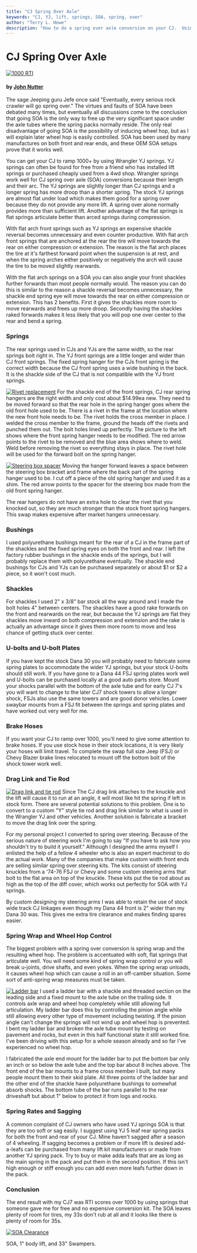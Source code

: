 ```yaml
---
title: "CJ Spring Over Axle"
keywords: "CJ, YJ, lift, springs, SOA, spring, over"
author: "Terry L. Howe"
description: "How to do a spring over axle conversion on your CJ.  Using YJ springs, your CJ will easily ramp over 1000."
---
```


# CJ Spring Over Axle

[![1000 RTI](/susp/yjsp5_.jpg)](/susp/yjsp5.jpg)

#### by [John Nutter](mailto:jnutter@pclink.com)

> 

The sage Jeeping guru Jefe once said "Eventually, every serious rock
crawler will go spring over." The virtues and faults of SOA have been
debated many times, but eventually all discussions come to the
conclusion that going SOA is the only way to free up the very
significant space under the axle tubes where the spring packs normally
reside. The only real disadvantage of going SOA is the possibility of
inducing wheel hop, but as I will explain later wheel hop is easily
controlled. SOA has been used by many manufactures on both front and
rear ends, and these OEM SOA setups prove that it works well.

You can get your CJ to ramp 1000+ by using Wrangler YJ springs.
YJ springs can often be found for free from a friend who has installed
lift springs or purchased cheaply used from a 4wd shop.
Wrangler springs work well for CJ spring over axle (SOA) conversions
because their length and their arc.  The YJ springs are slightly longer
than CJ springs and a longer spring has more droop than a shorter
spring.  The stock YJ springs are almost flat under load which
makes them good for a spring over because they do not provide
any more lift.  A spring over alone normally provides more than
sufficient lift.  Another advantage of the flat springs is flat
springs articulate better than arced springs during compression.

With flat arch front springs such as YJ springs an expensive shackle
reversal becomes unnecessary and even counter productive. With flat arch
front springs that are anchored at the rear the tire will move towards
the rear on either compression or extension. The reason is the flat arch
places the tire at it's farthest forward point when the suspension is at
rest, and when the spring arches either positively or negatively the
arch will cause the tire to be moved slightly rearwards.

With the flat arch springs on a SOA you can also angle your front
shackles further forwards than most people normally would. The reason
you can do this is similar to the reason a shackle reversal becomes
unnecessary, the shackle end spring eye will move towards the rear on
either compression or extension. This has 2 benefits. First it gives the
shackles more room to move rearwards and frees up more droop. Secondly
having the shackles raked forwards makes it less likely that you will
pop one over center to the rear and bend a spring.

### Springs

The rear springs used in CJs and YJs are the same width, so the rear
springs bolt right in.  The YJ front springs are a little longer and
wider than CJ front springs.  The fixed spring hanger for the CJs
front spring is the correct width because the CJ front spring uses
a wide bushing in the back.  It is the shackle side of the CJ that
is not compatible with the YJ front springs.

[![Rivet replacement](/susp/yjsp1_.jpg)](/susp/yjsp1.jpg)
For the shackle end of the front springs, CJ rear spring hangers are
the right width and only cost about $14.99ea new.  They need to be
moved forward so that the rear hole in the spring hanger goes where
the old front hole used to be.  There is a rivet in the frame at the
location where the new front hole needs to be. The rivet holds the
cross member in place.  I welded the cross member to the frame, ground
the heads off the rivets and punched them out. The bolt holes lined up
perfectly.
The picture to the left shows where the front spring hanger needs to
be modified.  The red arrow points to the rivet to be removed and the
blue area shows where to weld.  Weld before removing the rivet so
everything stays in place.  The rivet hole will be used for the
forward bolt on the spring hanger.

[![Steering box spacer](/susp/yjsp2_.jpg)](/susp/yjsp2.jpg)
Moving the hanger forward leaves a space between the steering box
bracket and frame where the back part of the spring hanger used to be.
I cut off a piece of the old spring hanger and used it as a shim.
The red arrow points to the spacer for the steering box made from
the old front spring hanger.

The rear hangers do not have an extra hole to clear the rivet
that you knocked out, so they are much stronger than the stock front
spring hangers.  This swap makes expensive after market hangers
unnecessary.

### Bushings

I used polyurethane bushings meant for the rear of a CJ in the frame
part of the shackles and the fixed spring eyes on both the front and
rear. I left the factory rubber bushings in the shackle ends of the
springs, but I will probably replace them with polyurethane eventually.
The shackle end bushings for CJs and YJs can be purchased separately
or about $1 or $2 a piece, so it won't cost much.

### Shackles

For shackles I used 2" x 3/8" bar stock all the way around and I made
the bolt holes 4" between centers. The shackles have a good rake
forwards on the front and rearwards on the rear, but because the YJ
springs are flat they shackles move inward on both compression and
extension and the rake is actually an advantage since it gives them more
room to move and less chance of getting stuck over center.

### U-bolts and U-bolt Plates

If you have kept the stock Dana 30 you will probably need to
fabricate some spring plates to
accommodate the wider YJ springs, but your stock U-bolts should still
work. If you have gone to a Dana 44 FSJ spring plates work well and
U-bolts can be purchased locally at a good auto parts store. Mount your
shocks parallel with the bottom of the axle tube and for  early CJ 7's
you will want to change to the later CJ7 shock towers to allow a longer
shock, FSJs also use the same towers and are good donor vehicles. Lower
swaybar mounts from a FSJ fit between the springs and spring plates and
have worked out very well for me.

### Brake Hoses

If you want your CJ to ramp over 1000, you'll need to give some
attention to brake hoses.  If you use stock hose in their stock
locations, it is very likely your hoses will limit travel.
To complete the swap full size Jeep (FSJ) or Chevy Blazer brake
lines relocated to mount off the bottom bolt of the shock tower
work well.

### Drag Link and Tie Rod

[![Drag link and tie rod](/susp/yjsp4_.jpg)](/susp/yjsp4.jpg)
Since The CJ drag link attaches to the knuckle and the lift will
cause it to run at an angle, it will most like hit the spring if left
in stock form.  There are several potential solutions to this problem.
One is to convert to a custom "Y" style tie rod and drag link
similar to what is used in the Wrangler YJ and other vehicles.
Another solution is fabricate a bracket to move the drag link
over the spring.

For my personal project I converted to spring over steering. Because of
the serious nature of steering work I'm going to say "If you have to ask
how you shouldn't try to build it yourself." Although I designed the
arms myself I enlisted the help of a fellow 4 wheeler who is also an
expert machinist to do the actual work. Many of the companies that make
custom width front ends are selling similar spring over steering kits.
The kits consist of steering knuckles from a '74-76 FSJ or Chevy and
some custom steering arms that bolt to the flat area on top of the
knuckle. These kits put the tie rod about as high as the top of the diff
cover, which works out perfectly for SOA with YJ springs.

By custom designing my steering arms I was able to retain the use of
stock wide track CJ linkages even though my Dana 44 front is 2" wider
than my Dana 30 was. This gives me extra tire clearance and makes
finding spares easier.

### Spring Wrap and Wheel Hop Control

The biggest problem with a spring over conversion is spring wrap
and the resulting wheel hop.  The problem is accentuated with soft,
flat springs that articulate well.  You will need some kind of spring
wrap control or you will break u-joints, drive shafts, and even yokes.
When the spring wrap unloads, it causes wheel hop which can cause
a roll in an off-camber situation.  Some sort of anti-spring wrap
measures must be taken.

[![Ladder bar](/susp/yjsp6_.jpg)](/susp/yjsp6.jpg)
I used a ladder bar with a shackle and threaded section on the leading
side and a fixed mount to the axle tube on the trailing side.
It controls axle wrap and wheel hop completely while
still allowing full articulation. My ladder bar does this by controlling
the pinion angle while still allowing every other type of movement
including twisting. If the pinion angle can't change the springs will
not wind up and wheel hop is prevented. I bent my ladder bar and
broken the axle tube mount by testing on pavement and rocks, but
even in this half functional state it still worked fine. I've been
driving with this setup for a whole season already and so far I've
experienced no wheel hop.

I fabricated the axle end mount for the ladder bar to put the bottom bar
only an inch or so below the axle tube and the top bar about 8 inches
above. The front end of the bar mounts to a frame cross member I built,
but many people mount them to their skid plate. All three points of the
ladder bar and the other end of the shackle have polyurethane bushings
to somewhat absorb shocks. The bottom tube of the bar runs parallel to
the rear driveshaft but about 1" below to protect it from logs and
rocks.

### Spring Rates and Sagging

A common complaint of CJ owners who have used YJ springs SOA is that
they are too soft or sag easily. I suggest using YJ 5 leaf rear spring
packs for both the front and rear of your CJ. Mine haven't sagged after
a season of 4 wheeling. If sagging becomes a problem or if more lift is
desired add-a-leafs can be purchased from many lift kit manufacturers or
made from another YJ spring pack. Try to buy or make adda leafs that are
as long as the main spring in the pack and put them in the second
position. If this isn't high enough or stiff enough you can add even
more leafs further down in the pack.

### Conclusion

The end result with my CJ7 was RTI scores over 1000 by using springs
that someone gave me for free and no expensive conversion kit.  The
SOA leaves plenty of room for tires, my 33s don't rub at all and
it looks like there is plenty of room for 35s.

[![SOA Clearance](/susp/yjsp3_.jpg)](/susp/yjsp3.jpg)

SOA, 1" body lift, and 33" Swampers.